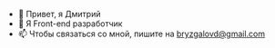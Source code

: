 - 👋 Привет, я Дмитрий
- 👀 Я Front-end разработчик
- 📫 Чтобы связаться со мной, пишите на bryzgalovd@gmail.com

<!---
bryzgalov1/bryzgalov1 is a ✨ special ✨ repository because its `README.md` (this file) appears on your GitHub profile.
You can click the Preview link to take a look at your changes.
--->
